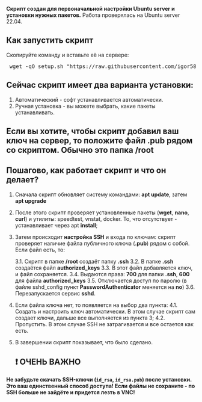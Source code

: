 **Скрипт создан для первоначальной настройки Ubuntu server и установки нужных пакетов.**
Работа проверялась на Ubuntu server 22.04.

## Как запустить скрипт ##
Скопируйте команду и вставьте её на сервере:
<pre> wget -qO setup.sh "https://raw.githubusercontent.com/igor5841/setup/refs/heads/main/setup.sh" && chmod +x setup.sh && ./setup.sh </pre>

## Сейчас скрипт имеет два варианта установки: ##
1. Автоматический - софт устанавливается автоматически.
2. Ручная установка - вы можете выбрать, какие пакеты устанавливать.
## Если вы хотите, чтобы скрипт добавил ваш ключ на сервер, то положите файл .pub рядом со скриптом. Обычно это папка /root ##

## Пошагово, как работает скрипт и что он делает? ##
1. Сначала скрипт обновляет систему командами: **apt update**, затем **apt upgrade**
2. После этого скрипт проверяет установленные пакеты (**wget**, **nano**, **curl**) и утилиты: speedtest, vnstat, docker. То, что отсутствует - устанавливает через apt **install**;
3. Затем происходит **настройка SSH** и входа по ключам: скрипт проверяет наличие файла публичного ключа (**.pub**) рядом с собой. Если файл есть, то:
   
   3.1. Скрипт в папке **/root** создаёт папку **.ssh**
   3.2. В папке **.ssh** создаётся файл **authorized_keys**
   3.3. В этот файл добавляется ключ, и файл сохраняется.
   3.4. Выдаются права: **700** для папки **.ssh**, **600** для файла **authorized_keys**
   3.5. Отключается доступ по паролю (в файле sshd_config пункт **PasswordAuthenticator** меняется на **no**)
   3.6. Перезапускается сервис **sshd**.
5. Если файла ключа нет, то появляется на выбор два пункта:
   4.1. Создать и настроить ключ автоматически. В этом случае скрипт сам создает ключи, дальше все выполняется из пункта 3;
   4.2. Пропустить. В этом случае SSH не затрагивается и все остается как есть.
6. В завершении скрипт показывает, что было сделано.

   ## ❗ ОЧЕНЬ ВАЖНО
**Не забудьте скачать SSH-ключи (`id_rsa`, `id_rsa.pub`) после установки. Это ваш единственный способ доступа! Если файлы не сохраните - по SSH больше не зайдёте и придется лезть в VNC!**
